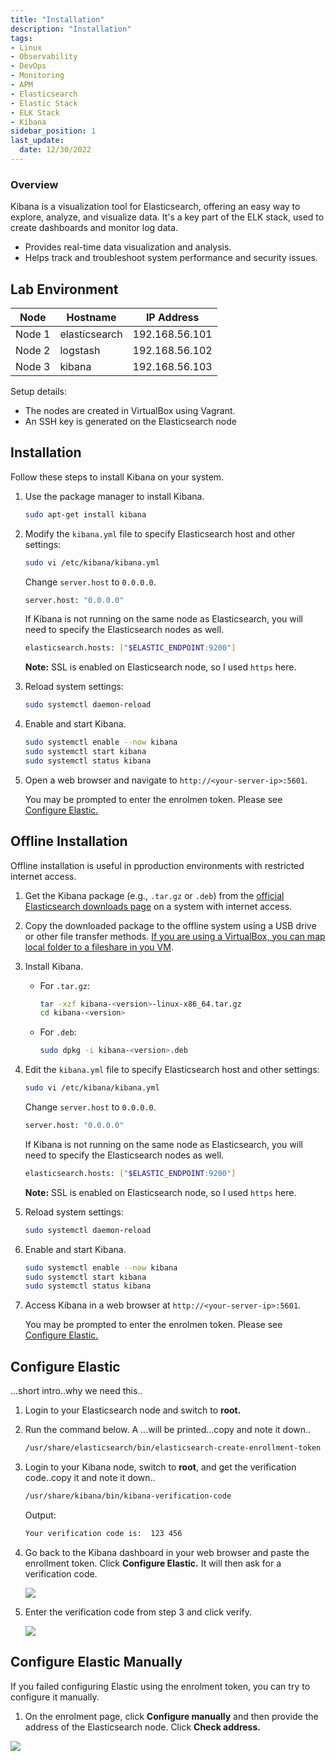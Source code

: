 ```yaml
---
title: "Installation"
description: "Installation"
tags: 
- Linux
- Observability
- DevOps
- Monitoring 
- APM
- Elasticsearch
- Elastic Stack
- ELK Stack
- Kibana
sidebar_position: 1
last_update:
  date: 12/30/2022
---
```



### Overview  

Kibana is a visualization tool for Elasticsearch, offering an easy way to explore, analyze, and visualize data. It's a key part of the ELK stack, used to create dashboards and monitor log data.  

- Provides real-time data visualization and analysis.  
- Helps track and troubleshoot system performance and security issues.  

## Lab Environment 

| Node    | Hostname       | IP Address       | 
|---------|----------------|------------------|
| Node 1  | elasticsearch  |  192.168.56.101  |
| Node 2  | logstash       |  192.168.56.102  |
| Node 3  | kibana         |  192.168.56.103  |

Setup details:

- The nodes are created in VirtualBox using Vagrant.
- An SSH key is generated on the Elasticsearch node

## Installation 

Follow these steps to install Kibana on your system.

1. Use the package manager to install Kibana.

    ```bash
    sudo apt-get install kibana  
    ```

2. Modify the `kibana.yml` file to specify Elasticsearch host and other settings:  

     ```bash
     sudo vi /etc/kibana/kibana.yml
     ```  

     Change `server.host` to `0.0.0.0`.

     ```bash
     server.host: "0.0.0.0"  
     ```
     
     If Kibana is not running on the same node as Elasticsearch, you will need to specify the Elasticsearch nodes as well.

     ```bash
     elasticsearch.hosts: ["$ELASTIC_ENDPOINT:9200"] 
     ```

     **Note:** SSL is enabled on Elasticsearch node, so I used `https` here.

3. Reload system settings:

     ```bash
     sudo systemctl daemon-reload 
     ```

4. Enable and start Kibana.

     ```bash
     sudo systemctl enable --now kibana
     sudo systemctl start kibana
     sudo systemctl status kibana
     ```  

5. Open a web browser and navigate to `http://<your-server-ip>:5601`.

     You may be prompted to enter the enrolmen token. Please see [Configure Elastic.](#configure-elastic)


## Offline Installation 

Offline installation is useful in pproduction environments with restricted internet access.

1. Get the Kibana package (e.g., `.tar.gz` or `.deb`) from the [official Elasticsearch downloads page](https://www.elastic.co/downloads/kibana) on a system with internet access.  

2. Copy the downloaded package to the offline system using a USB drive or other file transfer methods. 
    [If you are using a VirtualBox, you can map local folder to a fileshare in you VM](/docs/001-Personal-Notes/005-Project-Pre-requisites/011-VirtualBox.md#setup-fileshare).
 

3. Install Kibana.

   - For `.tar.gz`:  

     ```bash
     tar -xzf kibana-<version>-linux-x86_64.tar.gz
     cd kibana-<version>
     ```  

   - For `.deb`:  

     ```bash
     sudo dpkg -i kibana-<version>.deb
     ```  

4. Edit the `kibana.yml` file to specify Elasticsearch host and other settings:  

     ```bash
     sudo vi /etc/kibana/kibana.yml
     ```  

     Change `server.host` to `0.0.0.0`.

     ```bash
     server.host: "0.0.0.0"
     ```

     If Kibana is not running on the same node as Elasticsearch, you will need to specify the Elasticsearch nodes as well.

     ```bash
     elasticsearch.hosts: ["$ELASTIC_ENDPOINT:9200"] 
     ```

     **Note:** SSL is enabled on Elasticsearch node, so I used `https` here.

5. Reload system settings:

     ```bash
     sudo systemctl daemon-reload 
     ```
6. Enable and start Kibana.

     ```bash
     sudo systemctl enable --now kibana
     sudo systemctl start kibana
     sudo systemctl status kibana
     ```  

7. Access Kibana in a web browser at `http://<your-server-ip>:5601`.
     
     You may be prompted to enter the enrolmen token. Please see [Configure Elastic.](#configure-elastic)



## Configure Elastic

...short intro..why we need this..

1. Login to your Elasticsearch node and switch to **root.**
2. Run the command below. A ...will be printed...copy and note it down..

     ```bash
     /usr/share/elasticsearch/bin/elasticsearch-create-enrollment-token --scope kibana 
     ```

3. Login to your Kibana node, switch to **root**, and get the verification code..copy it and note it down..

     ```bash
     /usr/share/kibana/bin/kibana-verification-code 
     ```

     Output:

     ```bash
     Your verification code is:  123 456 
     ```


4. Go back to the Kibana dashboard in your web browser and paste the enrollment token. Click **Configure Elastic.** It will then ask for a verification code.

     ![](/img/docs/01062025-kibana-configure.png)

     
5. Enter the verification code from step 3 and click verify.

     ![](/img/docs/01062025-kibana-configure-2.png)


## Configure Elastic Manually 

If you failed configuring Elastic using the enrolment token, you can try to configure it manually.

1. On the enrolment page, click **Configure manually** and then provide the address of the Elasticsearch node. Click **Check address.**

![](/img/docs/01062024-configure-kiubana0elastic.png)
